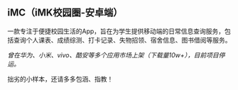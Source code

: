 

## **iMC（iMK校园圈-安卓端）**

一款专注于便捷校园生活的App，旨在为学生提供移动端的日常信息查询服务，包括查询个人课表、成绩综测、打卡记录、失物招领、宿舍信息、图书借阅等服务。

*曾在华为、小米、vivo、酷安等多个应用市场上架（下载量10w+），目前项目停运。*

拙劣的小样本，还请多多包涵、指教！







